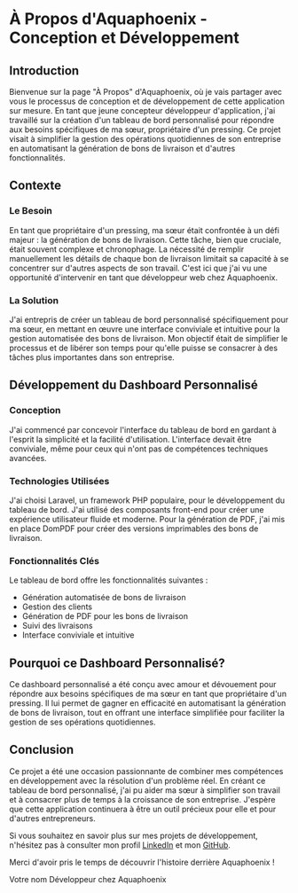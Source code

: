 # À Propos d'Aquaphoenix - Conception et Développement

## Introduction

Bienvenue sur la page "À Propos" d'Aquaphoenix, où je vais partager avec vous le processus de conception et de développement de cette application sur mesure. En tant que jeune concepteur développeur d'application, j'ai travaillé sur la création d'un tableau de bord personnalisé pour répondre aux besoins spécifiques de ma sœur, propriétaire d'un pressing. Ce projet visait à simplifier la gestion des opérations quotidiennes de son entreprise en automatisant la génération de bons de livraison et d'autres fonctionnalités.

## Contexte

### Le Besoin

En tant que propriétaire d'un pressing, ma sœur était confrontée à un défi majeur : la génération de bons de livraison. Cette tâche, bien que cruciale, était souvent complexe et chronophage. La nécessité de remplir manuellement les détails de chaque bon de livraison limitait sa capacité à se concentrer sur d'autres aspects de son travail. C'est ici que j'ai vu une opportunité d'intervenir en tant que développeur web chez Aquaphoenix.

### La Solution

J'ai entrepris de créer un tableau de bord personnalisé spécifiquement pour ma sœur, en mettant en œuvre une interface conviviale et intuitive pour la gestion automatisée des bons de livraison. Mon objectif était de simplifier le processus et de libérer son temps pour qu'elle puisse se consacrer à des tâches plus importantes dans son entreprise.

## Développement du Dashboard Personnalisé

### Conception

J'ai commencé par concevoir l'interface du tableau de bord en gardant à l'esprit la simplicité et la facilité d'utilisation. L'interface devait être conviviale, même pour ceux qui n'ont pas de compétences techniques avancées.

### Technologies Utilisées

J'ai choisi Laravel, un framework PHP populaire, pour le développement du tableau de bord. J'ai utilisé des composants front-end pour créer une expérience utilisateur fluide et moderne. Pour la génération de PDF, j'ai mis en place DomPDF pour créer des versions imprimables des bons de livraison.

### Fonctionnalités Clés

Le tableau de bord offre les fonctionnalités suivantes :
- Génération automatisée de bons de livraison
- Gestion des clients
- Génération de PDF pour les bons de livraison
- Suivi des livraisons
- Interface conviviale et intuitive

## Pourquoi ce Dashboard Personnalisé?

Ce dashboard personnalisé a été conçu avec amour et dévouement pour répondre aux besoins spécifiques de ma sœur en tant que propriétaire d'un pressing. Il lui permet de gagner en efficacité en automatisant la génération de bons de livraison, tout en offrant une interface simplifiée pour faciliter la gestion de ses opérations quotidiennes.

## Conclusion

Ce projet a été une occasion passionnante de combiner mes compétences en développement avec la résolution d'un problème réel. En créant ce tableau de bord personnalisé, j'ai pu aider ma sœur à simplifier son travail et à consacrer plus de temps à la croissance de son entreprise. J'espère que cette application continuera à être un outil précieux pour elle et pour d'autres entrepreneurs.

Si vous souhaitez en savoir plus sur mes projets de développement, n'hésitez pas à consulter mon profil [LinkedIn](https://www.linkedin.com/in/votre-nom/) et mon [GitHub](https://github.com/votre-nom).

Merci d'avoir pris le temps de découvrir l'histoire derrière Aquaphoenix !

Votre nom
Développeur chez Aquaphoenix